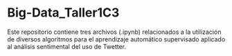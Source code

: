 # Big-Data_Taller1C3
Este repositorio contiene tres archivos (.ipynb) relacionados a la utilización de diversos algoritmos para el aprendizaje automático supervisado aplicado al análisis sentimental del uso de Twetter. 
